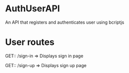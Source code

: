 # AuthUserAPI
An API that registers and authenticates user using bcriptjs


User routes
======================================

GET:: /sign-in => Displays sign in page

GET:: /sign-up => Displays sign up page

